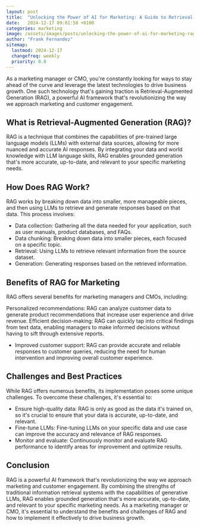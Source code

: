```yaml
---
layout: post
title:  "Unlocking the Power of AI for Marketing: A Guide to Retrieval-Augmented Generation (RAG)"
date:   2024-12-17 09:01:58 +0100
categories: marketing
image: /assets/images/posts/unlocking-the-power-of-ai-for-marketing-rag.jpeg 
author: "Frank Fernandez"
sitemap:
  lastmod: 2024-12-17
  changefreq: weekly
  priority: 0.8
---
```

As a marketing manager or CMO, you're constantly looking for ways to stay ahead of the curve and leverage the latest technologies to drive business growth. One such technology that's gaining traction is Retrieval-Augmented Generation (RAG), a powerful AI framework that's revolutionizing the way we approach marketing and customer engagement.

## What is Retrieval-Augmented Generation (RAG)?

RAG is a technique that combines the capabilities of pre-trained large language models (LLMs) with external data sources, allowing for more nuanced and accurate AI responses. By integrating your data and world knowledge with LLM language skills, RAG enables grounded generation that's more accurate, up-to-date, and relevant to your specific marketing needs.

## How Does RAG Work?

RAG works by breaking down data into smaller, more manageable pieces, and then using LLMs to retrieve and generate responses based on that data. This process involves:

- Data collection: Gathering all the data needed for your application, such as user manuals, product databases, and FAQs.
- Data chunking: Breaking down data into smaller pieces, each focused on a specific topic.
- Retrieval: Using LLMs to retrieve relevant information from the source dataset.
- Generation: Generating responses based on the retrieved information.

## Benefits of RAG for Marketing

RAG offers several benefits for marketing managers and CMOs, including:

Personalized recommendations: RAG can analyze customer data to generate product recommendations that increase user experience and drive revenue.
Efficient decision-making: RAG can quickly tap into critical findings from text data, enabling managers to make informed decisions without having to sift through extensive reports.
- Improved customer support: RAG can provide accurate and reliable responses to customer queries, reducing the need for human intervention and improving overall customer experience.

## Challenges and Best Practices

While RAG offers numerous benefits, its implementation poses some unique challenges. To overcome these challenges, it's essential to:

- Ensure high-quality data: RAG is only as good as the data it's trained on, so it's crucial to ensure that your data is accurate, up-to-date, and relevant.
- Fine-tune LLMs: Fine-tuning LLMs on your specific data and use case can improve the accuracy and relevance of RAG responses.
- Monitor and evaluate: Continuously monitor and evaluate RAG performance to identify areas for improvement and optimize results.

## Conclusion

RAG is a powerful AI framework that's revolutionizing the way we approach marketing and customer engagement. By combining the strengths of traditional information retrieval systems with the capabilities of generative LLMs, RAG enables grounded generation that's more accurate, up-to-date, and relevant to your specific marketing needs. As a marketing manager or CMO, it's essential to understand the benefits and challenges of RAG and how to implement it effectively to drive business growth.

